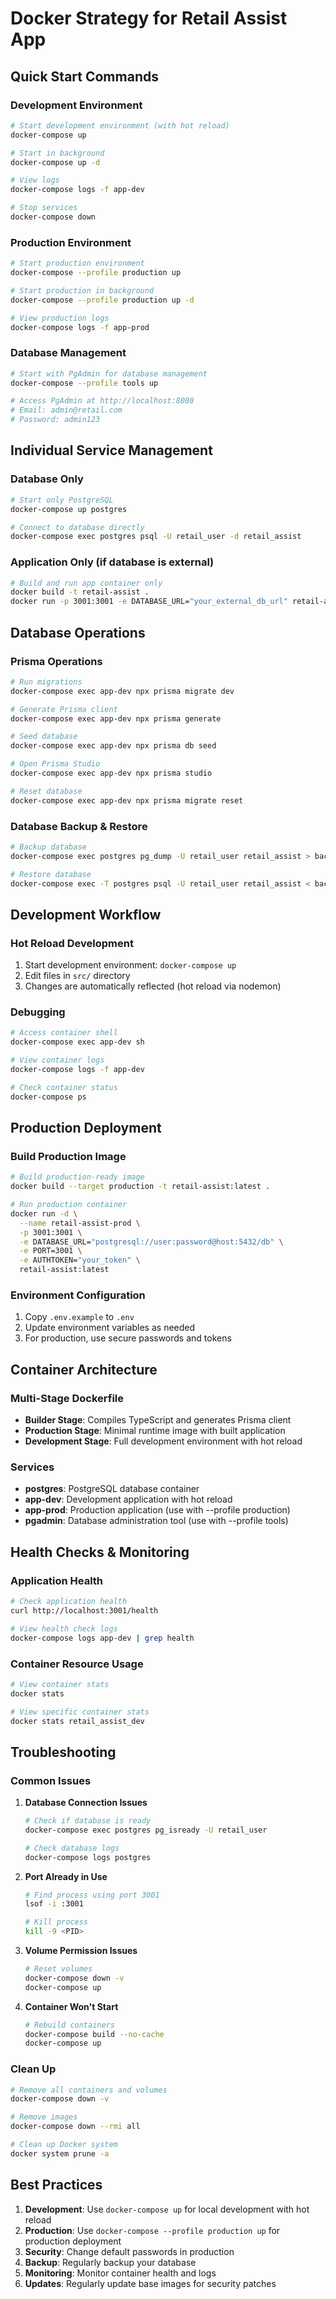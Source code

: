 # Docker Strategy for Retail Assist App

## Quick Start Commands

### Development Environment
```bash
# Start development environment (with hot reload)
docker-compose up

# Start in background
docker-compose up -d

# View logs
docker-compose logs -f app-dev

# Stop services
docker-compose down
```

### Production Environment
```bash
# Start production environment
docker-compose --profile production up

# Start production in background
docker-compose --profile production up -d

# View production logs
docker-compose logs -f app-prod
```

### Database Management
```bash
# Start with PgAdmin for database management
docker-compose --profile tools up

# Access PgAdmin at http://localhost:8080
# Email: admin@retail.com
# Password: admin123
```

## Individual Service Management

### Database Only
```bash
# Start only PostgreSQL
docker-compose up postgres

# Connect to database directly
docker-compose exec postgres psql -U retail_user -d retail_assist
```

### Application Only (if database is external)
```bash
# Build and run app container only
docker build -t retail-assist .
docker run -p 3001:3001 -e DATABASE_URL="your_external_db_url" retail-assist
```

## Database Operations

### Prisma Operations
```bash
# Run migrations
docker-compose exec app-dev npx prisma migrate dev

# Generate Prisma client
docker-compose exec app-dev npx prisma generate

# Seed database
docker-compose exec app-dev npx prisma db seed

# Open Prisma Studio
docker-compose exec app-dev npx prisma studio

# Reset database
docker-compose exec app-dev npx prisma migrate reset
```

### Database Backup & Restore
```bash
# Backup database
docker-compose exec postgres pg_dump -U retail_user retail_assist > backup.sql

# Restore database
docker-compose exec -T postgres psql -U retail_user retail_assist < backup.sql
```

## Development Workflow

### Hot Reload Development
1. Start development environment: `docker-compose up`
2. Edit files in `src/` directory
3. Changes are automatically reflected (hot reload via nodemon)

### Debugging
```bash
# Access container shell
docker-compose exec app-dev sh

# View container logs
docker-compose logs -f app-dev

# Check container status
docker-compose ps
```

## Production Deployment

### Build Production Image
```bash
# Build production-ready image
docker build --target production -t retail-assist:latest .

# Run production container
docker run -d \
  --name retail-assist-prod \
  -p 3001:3001 \
  -e DATABASE_URL="postgresql://user:password@host:5432/db" \
  -e PORT=3001 \
  -e AUTHTOKEN="your_token" \
  retail-assist:latest
```

### Environment Configuration
1. Copy `.env.example` to `.env`
2. Update environment variables as needed
3. For production, use secure passwords and tokens

## Container Architecture

### Multi-Stage Dockerfile
- **Builder Stage**: Compiles TypeScript and generates Prisma client
- **Production Stage**: Minimal runtime image with built application
- **Development Stage**: Full development environment with hot reload

### Services
- **postgres**: PostgreSQL database container
- **app-dev**: Development application with hot reload
- **app-prod**: Production application (use with --profile production)
- **pgadmin**: Database administration tool (use with --profile tools)

## Health Checks & Monitoring

### Application Health
```bash
# Check application health
curl http://localhost:3001/health

# View health check logs
docker-compose logs app-dev | grep health
```

### Container Resource Usage
```bash
# View container stats
docker stats

# View specific container stats
docker stats retail_assist_dev
```

## Troubleshooting

### Common Issues

1. **Database Connection Issues**
   ```bash
   # Check if database is ready
   docker-compose exec postgres pg_isready -U retail_user
   
   # Check database logs
   docker-compose logs postgres
   ```

2. **Port Already in Use**
   ```bash
   # Find process using port 3001
   lsof -i :3001
   
   # Kill process
   kill -9 <PID>
   ```

3. **Volume Permission Issues**
   ```bash
   # Reset volumes
   docker-compose down -v
   docker-compose up
   ```

4. **Container Won't Start**
   ```bash
   # Rebuild containers
   docker-compose build --no-cache
   docker-compose up
   ```

### Clean Up

```bash
# Remove all containers and volumes
docker-compose down -v

# Remove images
docker-compose down --rmi all

# Clean up Docker system
docker system prune -a
```

## Best Practices

1. **Development**: Use `docker-compose up` for local development with hot reload
2. **Production**: Use `docker-compose --profile production up` for production deployment
3. **Security**: Change default passwords in production
4. **Backup**: Regularly backup your database
5. **Monitoring**: Monitor container health and logs
6. **Updates**: Regularly update base images for security patches